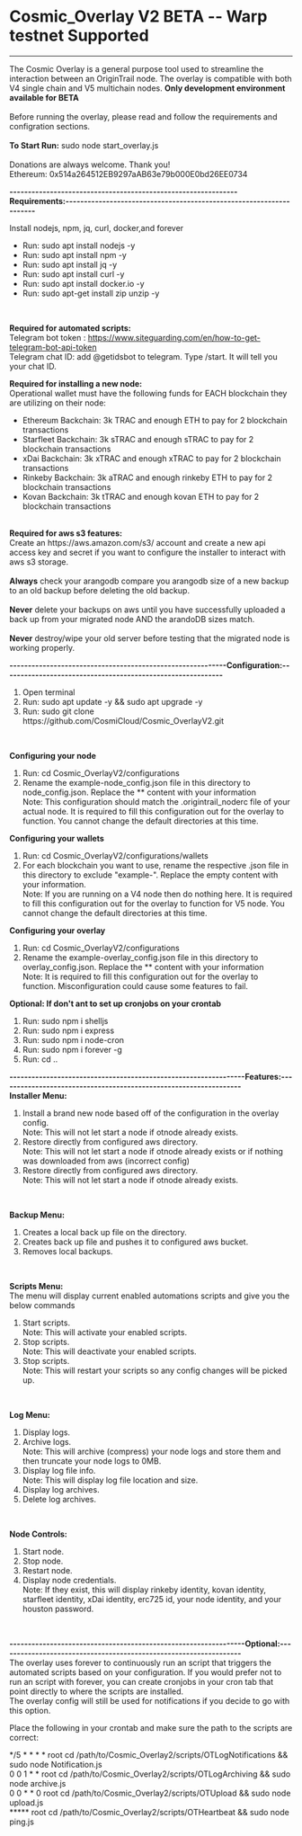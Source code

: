 # Cosmic_Overlay V2 BETA  -- Warp testnet Supported
------------------------------------------------------------------------------------------------------------------------------------------------------------------
The Cosmic Overlay is a general purpose tool used to streamline the interaction between an OriginTrail node. The overlay is compatible with both V4 single chain and V5 multichain nodes.  <b>Only development environment available for BETA</b>
<br><br>
Before running the overlay, please read and follow the requirements and configration sections.
<br>
<br>
<b>To Start Run:</b> sudo node start_overlay.js
<br><br>
Donations are always welcome. Thank you! <br>
Ethereum: 0x514a264512EB9297aAB63e79b000E0bd26EE0734<br>

<b>--------------------------------------------------------------Requirements:--------------------------------------------------------------------</b>

Install nodejs, npm, jq, curl, docker,and forever
<ul>
<li>Run: sudo apt install nodejs -y</li>
<li>Run: sudo apt install npm -y</li>
<li>Run: sudo apt install jq -y</li>
<li>Run: sudo apt install curl -y</li>
<li>Run: sudo apt install docker.io -y</li>
<li>Run: sudo apt-get install zip unzip -y</li>
</ul><br>

<b>Required for automated scripts:</b><br>
Telegram bot token : https://www.siteguarding.com/en/how-to-get-telegram-bot-api-token <br>
Telegram chat ID: add @getidsbot to telegram. Type /start. It will tell you your chat ID.<br>

<b>Required for installing a new node:</b><br>
Operational wallet must have the following funds for EACH blockchain they are utilizing on their node:
  <ul>
  <li>Ethereum Backchain: 3k TRAC and enough ETH to pay for 2 blockchain transactions</li>
  <li>Starfleet Backchain: 3k sTRAC and enough sTRAC to pay for 2 blockchain transactions</li>
  <li>xDai Backchain: 3k xTRAC and enough xTRAC to pay for 2 blockchain transactions</li>
  <li>Rinkeby Backchain: 3k aTRAC and enough rinkeby ETH to pay for 2 blockchain transactions</li>
  <li>Kovan Backchain: 3k tTRAC and enough kovan ETH to pay for 2 blockchain transactions</li>
  </ul>
<br>
<b>Required for aws s3 features:</b><br>
Create an https://aws.amazon.com/s3/ account and create a new api access key and secret if you want to configure the installer to interact with aws s3 storage. 
<br><br>
<b>Always</b> check your arangodb compare you arangodb size of a new backup to an old backup before deleting the old backup.<br><br>
<b>Never</b> delete your backups on aws until you have successfully uploaded a back up from your migrated node AND the arandoDB sizes match.<br><br>
<b>Never</b> destroy/wipe your old server before testing that the migrated node is working properly.

<b>-----------------------------------------------------------Configuration:------------------------------------------------------------</b>

<ol>
<li>Open terminal</li>
<li>Run: sudo apt update -y && sudo apt upgrade -y</li>
<li>Run: sudo git clone https://github.com/CosmiCloud/Cosmic_OverlayV2.git</li>
</ol>
<br>

<b>Configuring your node</b>
<ol>
<li>Run: cd Cosmic_OverlayV2/configurations</li>
<li>Rename the example-node_config.json file in this directory to node_config.json. Replace the ** content with your information<br>
  Note: This configuration should match the .origintrail_noderc file of your actual node. It is required to fill this configuration out for the overlay to function. You cannot change the default directories at this time.
</li>
</ol>

<b>Configuring your wallets</b>
<ol>
<li>Run: cd Cosmic_OverlayV2/configurations/wallets</li>
<li>For each blockchain you want to use, rename the respective .json file in this directory to exclude "example-". Replace the empty content with your information.<br>
  Note: If you are running on a V4 node then do nothing here. It is required to fill this configuration out for the overlay to function for V5 node. You cannot change the default directories at this time.
</li>
</ol>

<b>Configuring your overlay</b>
<ol>
<li>Run: cd Cosmic_OverlayV2/configurations</li>
<li>Rename the example-overlay_config.json file in this directory to overlay_config.json. Replace the ** content with your information<br>
  Note: It is required to fill this configuration out for the overlay to function. Misconfiguration could cause some features to fail.
</li>
</ol>

<b>Optional: If don't ant to set up cronjobs on your crontab</b>
<ol>
<li>Run: sudo npm i shelljs</li>
<li>Run: sudo npm i express</li>
<li>Run: sudo npm i node-cron</li>
<li>Run: sudo npm i forever -g</li>
<li>Run: cd ..</li>
</ol>

<b>----------------------------------------------------------------Features:------------------------------------------------------------------</b><br>
<b>Installer Menu:</b>
<ol>
<li>Install a brand new node based off of the configuration in the overlay config. <br>
Note: This will not let start a node if otnode already exists.</li>
<li>Restore directly from configured aws directory.<br>
Note: This will not let start a node if otnode already exists or if nothing was downloaded from aws (incorrect config)</li>
<li>Restore directly from configured aws directory.<br>
Note: This will not let start a node if otnode already exists.</li>
</ol><br>

<b>Backup Menu:</b>
<ol>
<li>Creates a local back up file on the directory.</li>
<li>Creates back up file and pushes it to configured aws bucket.</li>
<li>Removes local backups.</li>
</ol><br>

<b>Scripts Menu:</b><br>
The menu will display current enabled automations scripts and give you the below commands
<ol>
<li>Start scripts. <br>
Note: This will activate your enabled scripts.</li>
<li>Stop scripts. <br>
Note: This will deactivate your enabled scripts.</li>
<li>Stop scripts. <br>
Note: This will restart your scripts so any config changes will be picked up.</li>
</ol><br>

<b>Log Menu:</b>
<ol>
<li>Display logs.</li>
<li>Archive logs. <br>
Note: This will archive (compress) your node logs and store them and then truncate your node logs to 0MB.</li>
<li>Display log file info. <br>
Note: This will display log file location and size.</li>
<li>Display log archives.</li>
<li>Delete log archives.</li>
</ol><br>

<b>Node Controls:</b>
<ol>
<li>Start node.</li>
<li>Stop node.</li>
<li>Restart node.</li>
<li>Display node credentials. <br>
Note: If they exist, this will display rinkeby identity, kovan identity, starfleet identity, xDai identity, erc725 id, your node identity, and your houston password.</li>
</ol><br>

<b>----------------------------------------------------------------Optional:------------------------------------------------------------------</b><br>
The overlay uses forever to continuously run an script that triggers the automated scripts based on your configuration. If you would prefer not to run an script with forever, you can create cronjobs in your cron tab that point directly to where the scripts are installed.<br>
The overlay config will still be used for notifications if you decide to go with this option.<br>

Place the following in your crontab and make sure the path to the scripts are correct:<br>

*/5 * * * * root cd /path/to/Cosmic_Overlay2/scripts/OTLogNotifications && sudo node Notification.js<br>
0 0 1 * * root cd /path/to/Cosmic_Overlay2/scripts/OTLogArchiving && sudo node archive.js<br>
0 0 * * 0 root cd /path/to/Cosmic_Overlay2/scripts/OTUpload && sudo node upload.js<br>
***** root cd /path/to/Cosmic_Overlay2/scripts/OTHeartbeat && sudo node ping.js


